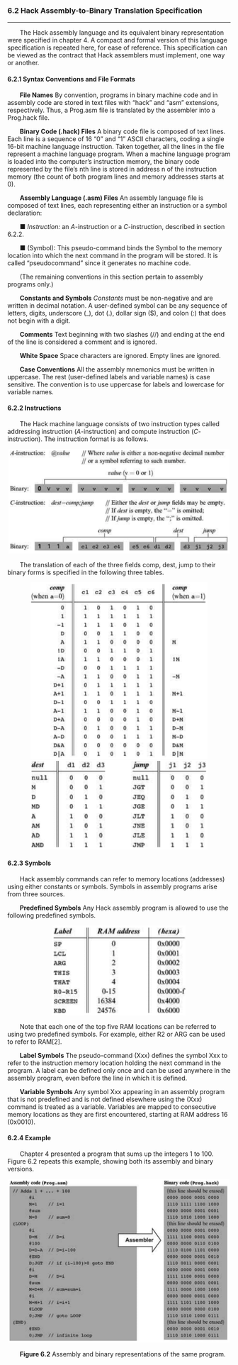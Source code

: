 ### 6.2 Hack Assembly-to-Binary Translation Specification
---


&emsp;&emsp;The Hack assembly language and its equivalent binary representation were specified in chapter 4. A compact and formal version of this language specification is repeated here, for ease of reference. This specification can be viewed as the contract that Hack assemblers must implement, one way or another.



#### 6.2.1 Syntax Conventions and File Formats

&emsp;&emsp;**File Names** By convention, programs in binary machine code and in assembly code are stored in text files with “hack” and “asm” extensions, respectively. Thus, a Prog.asm file is translated by the assembler into a Prog.hack file.

&emsp;&emsp;**Binary Code (.hack) Files** A binary code file is composed of text lines. Each line is a sequence of 16 “0” and “1” ASCII characters, coding a single 16-bit machine language instruction. Taken together, all the lines in the file represent a machine language program. When a machine language program is loaded into the computer’s instruction memory, the binary code represented by the file’s nth line is stored in address n of the instruction memory (the count of both program lines and memory addresses starts at 0).

&emsp;&emsp;**Assembly Language (.asm) Files** An assembly language file is composed of text lines, each representing either an instruction or a symbol declaration:

  &emsp;&emsp;■ <em>Instruction:</em> an <em>A</em>-instruction or a <em>C</em>-instruction, described in section 6.2.2.

  &emsp;&emsp;■ (Symbol): This pseudo-command binds the Symbol to the memory location into which the next command in the program will be stored. It is called “pseudocommand” since it generates no machine code.

  &emsp;&emsp;(The remaining conventions in this section pertain to assembly programs only.)

&emsp;&emsp;**Constants and Symbols** <em>Constants</em> must be non-negative and are written in decimal notation. A user-defined symbol can be any sequence of letters, digits, underscore (_), dot (.), dollar sign ($), and colon (:) that does not begin with a digit.

&emsp;&emsp;**Comments** Text beginning with two slashes (//) and ending at the end of the line is considered a comment and is ignored.

&emsp;&emsp;**White Space** Space characters are ignored. Empty lines are ignored.

&emsp;&emsp;**Case Conventions** All the assembly mnemonics must be written in uppercase. The rest (user-defined labels and variable names) is case sensitive. The convention is to use uppercase for labels and lowercase for variable names.



#### 6.2.2 Instructions

&emsp;&emsp;The Hack machine language consists of two instruction types called addressing instruction (<em>A</em>-instruction) and compute instruction (<em>C</em>-instruction). The instruction format is as follows.

<div align="center"><img width="500" src="../figure/06/6.1a.png"/></div>

&emsp;&emsp;The translation of each of the three fields comp, dest, jump to their binary forms is specified in the following three tables.

<div align="center"><img width="400" src="../figure/06/6.1b.png"/></div>

<div align="center"><img width="400" src="../figure/06/6.1c.png"/></div>



#### 6.2.3 Symbols

&emsp;&emsp;Hack assembly commands can refer to memory locations (addresses) using either constants or symbols. Symbols in assembly programs arise from three sources.

&emsp;&emsp;**Predefined Symbols** Any Hack assembly program is allowed to use the following predefined symbols.

<div align="center"><img width="300" src="../figure/06/6.1d.png"/></div>

&emsp;&emsp;Note that each one of the top five RAM locations can be referred to using two predefined symbols. For example, either R2 or ARG can be used to refer to RAM[2].

&emsp;&emsp;**Label Symbols** The pseudo-command (Xxx) defines the symbol Xxx to refer to the instruction memory location holding the next command in the program. A label can be defined only once and can be used anywhere in the assembly program, even before the line in which it is defined.

&emsp;&emsp;**Variable Symbols** Any symbol Xxx appearing in an assembly program that is not predefined and is not defined elsewhere using the (Xxx) command is treated as a variable. Variables are mapped to consecutive memory locations as they are first encountered, starting at RAM address 16 (0x0010).



#### 6.2.4 Example

&emsp;&emsp;Chapter 4 presented a program that sums up the integers 1 to 100. Figure 6.2 repeats this example, showing both its assembly and binary versions.

<div align="center"><img width="500" src="../figure/06/6.2.png"/></div>

&emsp;&emsp;**Figure 6.2** Assembly and binary representations of the same program.
